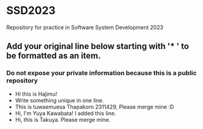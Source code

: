 # SSD2023
Repository for practice in Software System Development 2023
## Add your original line below starting with '* ' to be formatted as an item.
### Do not expose your private information because this is a public repository

* Hi this is Hajimu!
* Write something unique in one line.
* This is tuwaemuesa Thapakorn 2311429, Please merge mine :D
* Hi, I'm Yuya Kawabata!
I added this line.
* Hi, this is Takuya. Please merge mine. 
